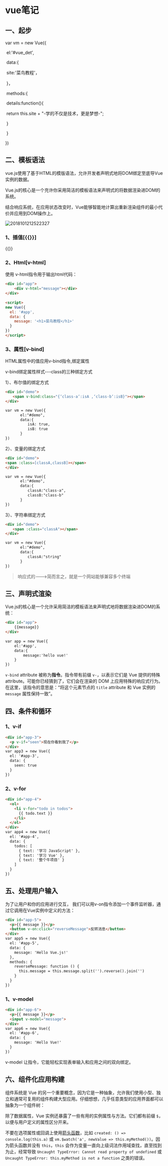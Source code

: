 # vue笔记

## 一、起步

 var vm = new Vue({

​        el:'#vue_det',

​		 data:{

​			site:'菜鸟教程'，

​		}，

​		methods:{

​			details:function(){

​					return this.site + "-学的不仅是技术，更是梦想-";

​			 }

​		}

})

## 二、模板语法

vue.js使用了基于HTML的模版语法，允许开发者声明式地将DOM绑定至底导Vue实例的数据。

Vue.js的核心是一个充许你采用简洁的模板语法来声明式的将数据渲染进DOM的系统。

结合响应系统，在应用状态改变时，Vue能够智能地计算出重新渲染组件的最小代价并应用到DOM操作上。

 ![2018101212522327](D:\myNotes\StudyNotes\vue\vue笔记.assets\2018101212522327.png)

### 1、插值[{{}}]

{{}}

### 2、Html[v-html]

使用 v-html指令用于输出html代码： 

```html
<div id="app">
    <div v-html="message"></div>
</div>
    
<script>
new Vue({
  el: '#app',
  data: {
    message: '<h1>菜鸟教程</h1>'
  }
})
</script>
```

### 3、属性[v-bind]

HTML属性中的值应用v-bind指令,绑定属性

v-bind绑定属性样式---class的三种绑定方式

1）、布尔值的绑定方式

```html
<div id="demo">
　　<span v-bind:class="{‘class-a‘:isA ,‘class-b‘:isB}"></span>
</div>

var vm = new Vue({
　　　　el:"#demo",
　　　　data:{
　　　　　　isA: true,
　　　　　　isB: true
　　　　}
})
```

2）、变量的绑定方式

```html
<div id="demo">
<span :class=[classA,classB]></span>
</div>

var vm = new Vue({
　　　　el:"#demo",
　　　　data:{
　　　　　　classA:"class-a",
　　　　　　classB:"class-b"
　　　　}
})
```

3）、字符串绑定方式

```html
<div id="demo">
　　<span :class="classA"></span>
</div>

var vm = new Vue({
　　　　el:"#demo",
　　　　data:{
　　　　　　classA:"string"
　　　　}
})
```



> 响应式的--->简而言之，就是一个网站能够兼容多个终端

## 三、声明式渲染

Vue.js的核心是一个允许采用简洁的模板语法来声明式地将数据渲染进DOM的系统：

```html
<div id="app">
    {{message}}
</div>
 
var app = new Vue({
	el:'#app',
	data:{
		message:'hello vue!'
	}
})
```

`v-bind` attribute 被称为**指令**。指令带有前缀 `v-`，以表示它们是 Vue 提供的特殊 attribute。可能你已经猜到了，它们会在渲染的 DOM 上应用特殊的响应式行为。在这里，该指令的意思是：“将这个元素节点的 `title` attribute 和 Vue 实例的 `message` 属性保持一致”。

## 四、条件和循环

### 1、v-if

```html
<div id="app-3">
  <p v-if="seen">现在你看到我了</p>
</div>
var app3 = new Vue({
  el: '#app-3',
  data: {
    seen: true
  }
})
```

### 2、v-for

```html
<div id="app-4">
  <ol>
    <li v-for="todo in todos">
      {{ todo.text }}
    </li>
  </ol>
</div>
var app4 = new Vue({
  el: '#app-4',
  data: {
    todos: [
      { text: '学习 JavaScript' },
      { text: '学习 Vue' },
      { text: '整个牛项目' }
    ]
  }
})
```

## 五、处理用户输入

为了让用户和你的应用进行交互， 我们可以用v-on指令添加一个事件监听器，通过它调用在Vue实例中定义的方法：

```html
<div id="app-5">
  <p>{{ message }}</p>
  <button v-on:click="reverseMessage">反转消息</button>
</div>
var app5 = new Vue({
  el: '#app-5',
  data: {
    message: 'Hello Vue.js!'
  },
  methods: {
    reverseMessage: function () {
      this.message = this.message.split('').reverse().join('')
    }
  }
})
```

### 1、v-model

```html
<div id="app-6">
  <p>{{ message }}</p>
  <input v-model="message">
</div>
var app6 = new Vue({
  el: '#app-6',
  data: {
    message: 'Hello Vue!'
  }
})
```

v-model 让指令，它能轻松实现表单输入和应用之间的双向绑定。

## 六、组件化应用构建

组件系统是 Vue 的另一个重要概念，因为它是一种抽象，允许我们使用小型、独立和通常可复用的组件构建大型应用。仔细想想，几乎任意类型的应用界面都可以抽象为一个组件树：



除了数据属性，Vue 实例还暴露了一些有用的实例属性与方法。它们都有前缀 `$`，以便与用户定义的属性区分开来。



不要在选项属性或回调上使用[箭头函数](https://developer.mozilla.org/zh-CN/docs/Web/JavaScript/Reference/Functions/Arrow_functions)，比如 `created: () => console.log(this.a)` 或 `vm.$watch('a', newValue => this.myMethod())`。因为箭头函数并没有 `this`，`this` 会作为变量一直向上级词法作用域查找，直至找到为止，经常导致 `Uncaught TypeError: Cannot read property of undefined` 或 `Uncaught TypeError: this.myMethod is not a function` 之类的错误。